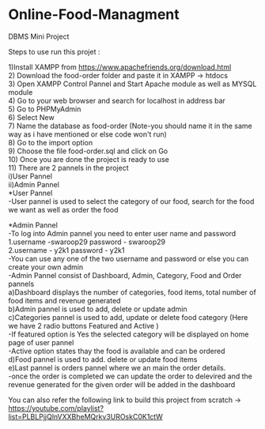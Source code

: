 # Online-Food-Managment
DBMS Mini Project



Steps to use run this projet : 

1)Install XAMPP from https://www.apachefriends.org/download.html<br />
2) Download the food-order folder and paste it in XAMPP -> htdocs<br />
3) Open XAMPP Control Pannel and Start Apache module as well as MYSQL module<br />
4) Go to your web browser and search for localhost in address bar<br />
5) Go to PHPMyAdmin<br />
6) Select New<br />
7) Name the database as food-order (Note-you should name it in the same way as i have mentioned or else code won't run)<br />
8) Go to the import option<br />
9) Choose the file food-order.sql and click on Go<br />
10) Once you are done the project is ready to use<br />
11) There are 2 pannels in the project <br />
        i)User Pannel<br />
        ii)Admin Pannel<br />
*User Pannel<br />
-User pannel is used to select the category of our food, search for the food we want as well as order the food<br />

*Admin Pannel<br />
-To log into Admin pannel you need to enter user name and password <br />
        1.username -swaroop29 password - swaroop29<br />
        2.username - y2k1 password - y2k1<br />
-You can use any one of the two username and password or else you can create your own admin  <br />
-Admin Pannel consist of Dashboard, Admin, Category, Food and Order pannels  <br />
a)Dashboard displays the number of categories, food items, total number of food items and revenue generated<br />
b)Admin pannel is used to add, delete or update admin<br />
c)Categories pannel is used to add, update or delete food category (Here we have 2 radio buttons Featured and Active )<br />
        -If featured option is Yes the selected category will be displayed on home page of user pannel<br />
        -Active option states thay the food is available and can be ordered<br />
d)Food pannel is used to add. delete or update food items<br />
e)Last pannel is orders pannel where we an main the order details.<br />
    -once the order is completed we can update the order to delevired and the revenue generated for the given order will be added in the dashboard<br />
    

You can also refer the following link to build this project from scratch -> https://youtube.com/playlist?list=PLBLPjjQlnVXXBheMQrkv3UROskC0K1ctW <br />
